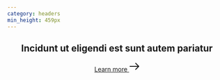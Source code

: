 ```yaml
---
category: headers
min_height: 459px
---
```


<header class="bg-center bg-cover" style="background-image: url('/assets/images/bg-pattern-right.svg');">
  <div class="container mx-auto px-8">
    <div class="py-16 md:max-w-lg md:py-32">
      <h2 class="text-3xl font-serif font-bold tracking-wide text-gray-800 leading-none mb-8 md:text-5xl">
        Incidunt ut eligendi est sunt autem pariatur
      </h2>
      <a href="#" class="flex cursor-pointer text-{primary}-500 hover:text-{primary}-700 tracking-wide text-lg flex items-center font-medium">
        Learn more
        <svg xmlns="http://www.w3.org/2000/svg" width="24" height="24" viewBox="0 0 24 24" class="ml-2 w-4">
          <g stroke-linecap="round" stroke-linejoin="round" stroke-width="2" fill="currentColor" stroke="currentColor">
              <line fill="none" stroke-miterlimit="10" x1="2" y1="12" x2="22" y2="12"></line>
              <polyline fill="none" stroke="currentColor" stroke-miterlimit="10" points="15,5 22,12 15,19 "></polyline>
          </g>
        </svg>
      </a>
    </div>
  </div>
</header>